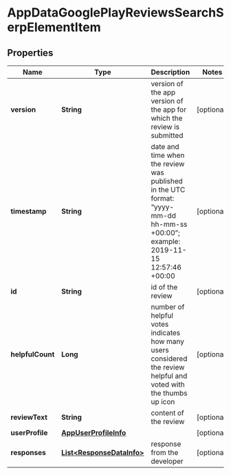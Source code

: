

# AppDataGooglePlayReviewsSearchSerpElementItem


## Properties

| Name | Type | Description | Notes |
|------------ | ------------- | ------------- | -------------|
|**version** | **String** | version of the app version of the app for which the review is submitted |  [optional] |
|**timestamp** | **String** | date and time when the review was published in the UTC format: “yyyy-mm-dd hh-mm-ss +00:00”; example: 2019-11-15 12:57:46 +00:00 |  [optional] |
|**id** | **String** | id of the review |  [optional] |
|**helpfulCount** | **Long** | number of helpful votes indicates how many users considered the review helpful and voted with the thumbs up icon |  [optional] |
|**reviewText** | **String** | content of the review |  [optional] |
|**userProfile** | [**AppUserProfileInfo**](AppUserProfileInfo.md) |  |  [optional] |
|**responses** | [**List&lt;ResponseDataInfo&gt;**](ResponseDataInfo.md) | response from the developer |  [optional] |



